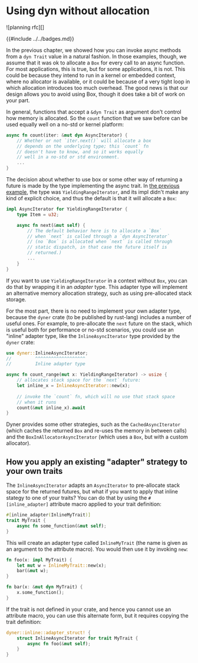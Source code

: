 # Using dyn without allocation

![planning rfc][]

{{#include ../../badges.md}}

In the previous chapter, we showed how you can invoke async methods from a `dyn Trait` value in a natural fashion. In those examples, though, we assume that it was ok to allocate a `Box` for every call to an async function. For most applications, this is true, but for some applications, it is not. This could be because they intend to run in a kernel or embedded context, where no allocator is available, or it could be because of a very tight loop in which allocation introduces too much overhead. The good news is that our design allows you to avoid using Box, though it does take a bit of work on your part. 

In general, functions that accept a `&dyn Trait` as argument don't control how memory is allocated. So the `count` function that we saw before can be used equally well on a no-std or kernel platform:

```rust
async fn count(iter: &mut dyn AsyncIterator) {
    // Whether or not `iter.next()` will allocate a box
    // depends on the underlying type; this `count` fn
    // doesn't have to know, and so it works equally
    // well in a no-std or std environment.
    ...
}
```

The decision about whether to use box or some other way of returning a future is made by the type implementing the async trait. In [the previous example](./how_it_feels.md), the type was `YieldingRangeIterator`, and its impl didn't make any kind of explicit choice, and thus the default is that it will allocate a `Box`:

```rust
impl AsyncIterator for YieldingRangeIterator {
    type Item = u32;

    async fn next(&mut self) {
        // The default behavior here is to allocate a `Box`
        // when `next` is called through a `dyn AsyncIterator`
        // (no `Box` is allocated when `next` is called through
        // static dispatch, in that case the future itself is
        // returned.)
        ...
    }
}
```

If you want to use `YieldingRangeIterator` in a context without `Box`, you can do that by wrapping it in an *adapter* type. This adapter type will implement an alternative memory allocation strategy, such as using pre-allocated stack storage.

For the most part, there is no need to implement your own adapter type, because the `dyner` crate (to be published by rust-lang) includes a number of useful ones. For example, to pre-allocate the `next` future on the stack, which is useful both for performance or no-std scenarios, you could use an "inline" adapter type, like the `InlineAsyncIterator` type provided by the `dyner` crate:

```rust
use dyner::InlineAsyncIterator;
//         ^^^^^^^^^^^^^^^^^^^
//         Inline adapter type

async fn count_range(mut x: YieldingRangeIterator) -> usize {
    // allocates stack space for the `next` future:
    let inline_x = InlineAsyncIterator::new(x); 
    
    // invoke the `count` fn, which will no use that stack space
    // when it runs
    count(&mut inline_x).await
}
```

Dyner provides some other strategies, such as the `CachedAsyncIterator` (which caches the returned `Box` and re-uses the memory in between calls) and the `BoxInAllocatorAsyncIterator` (which uses a `Box`, but with a custom allocator).

## How you apply an existing "adapter" strategy to your own traits

The `InlineAsyncIterator` adapts an `AsyncIterator` to pre-allocate stack space for the returned futures, but what if you want to apply that inline stategy to one of your traits? You can do that by using the `#[inline_adapter]` attribute macro applied to your trait definition:

```rust
#[inline_adapter(InlineMyTrait)]
trait MyTrait {
    async fn some_function(&mut self);
}
```

This will create an adapter type called `InlineMyTrait` (the name is given as an argument to the attribute macro). You would then use it by invoking `new`:

```rust
fn foo(x: impl MyTrait) {
    let mut w = InlineMyTrait::new(x);
    bar(&mut w);
}

fn bar(x: &mut dyn MyTrait) {
    x.some_function();
}
```

If the trait is not defined in your crate, and hence you cannot use an attribute macro, you can use this alternate form, but it requires copying the trait definition:

```rust
dyner::inline::adapter_struct! {
    struct InlineAsyncIterator for trait MyTrait {
        async fn foo(&mut self);
    }
}
```
